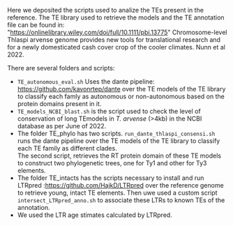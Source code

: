Here we deposited the scripts used to analize the TEs present in the reference. The TE library used to retrieve the models and the TE annotation file can be found in: <br>
"https://onlinelibrary.wiley.com/doi/full/10.1111/pbi.13775" Chromosome-level Thlaspi arvense genome provides new tools for translational research and for a newly domesticated cash cover crop of the cooler climates. Nunn et al 2022. <br>


There are several folders and scripts:
- `TE_autonomous_eval.sh`  Uses the dante pipeline: https://github.com/kavonrtep/dante over the TE models of the TE library to classify each famly as autonomous or non-autonomous based on the protein domains present in it. 
- `TE_models_NCBI_blast.sh` is  the script used to check the level of conservation of long TEmodels in *T. arvense* (>4kb) in the NCBI database as per June of 2022. 
-  The folder TE_phylo has two scripts. `run_dante_thlaspi_consensi.sh` runs the dante pipeline over the TE models of the TE library  to classify each TE family as different clades. <br> The second script, retrieves the RT protein domain of these TE models to construct two phylogenetic trees, one for Ty1 and other for Ty3 elements.
-  The folder TE_intacts has the scripts necessary to install and run LTRpred :https://github.com/HajkD/LTRpred over the reference genome to retrieve young, intact TE elements. Then uwe used a custom script `intersect_LTRpred_anno.sh` to associate these LTRs to known TEs of the annotation.
-   We used the LTR age stimates calculated by LTRpred.
